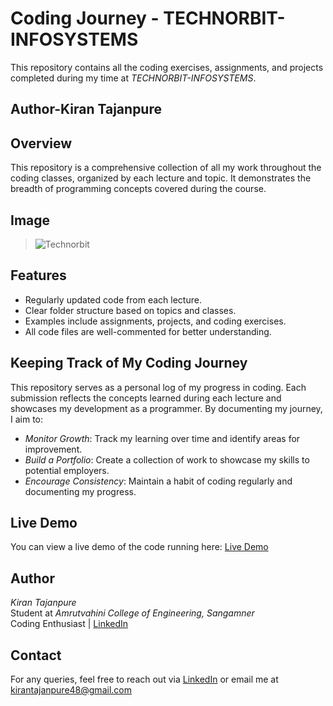 # Coding Journey - TECHNORBIT-INFOSYSTEMS
This repository contains all the coding exercises, assignments, and projects completed during my time at *TECHNORBIT-INFOSYSTEMS*.
<br>
## Author-Kiran Tajanpure

## Overview

This repository is a comprehensive collection of all my work throughout the coding classes, organized by each lecture and topic. It demonstrates the breadth of programming concepts covered during the course.

## Image

> ![Technorbit](https://github.com/user-attachments/assets/cd67cf64-78cc-44ab-945d-165d6fccec70)

## Features

- Regularly updated code from each lecture.
- Clear folder structure based on topics and classes.
- Examples include assignments, projects, and coding exercises.
- All code files are well-commented for better understanding.

## Keeping Track of My Coding Journey

This repository serves as a personal log of my progress in coding. Each submission reflects the concepts learned during each lecture and showcases my development as a programmer. By documenting my journey, I aim to:

- *Monitor Growth*: Track my learning over time and identify areas for improvement.
- *Build a Portfolio*: Create a collection of work to showcase my skills to potential employers.
- *Encourage Consistency*: Maintain a habit of coding regularly and documenting my progress.

## Live Demo

You can view a live demo of the code running here: [Live Demo](https://github.com/kiran28092003/Codes)

## Author

*Kiran Tajanpure*  
Student at *Amrutvahini College of Engineering, Sangamner*  
Coding Enthusiast | [LinkedIn](https://www.linkedin.com/in/kiran-tajanpure-a7509225b)

## Contact

For any queries, feel free to reach out via [LinkedIn](https://www.linkedin.com/in/kiran-tajanpure-a7509225b) or email me at kirantajanpure48@gmail.com

